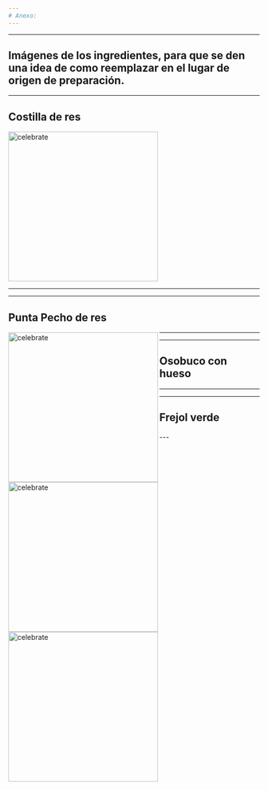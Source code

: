 ```yaml
---
# Anexo:
---
```

---
Imágenes de los ingredientes, para que se den una idea de como reemplazar en el lugar de origen de preparación.
---
---
## Costilla de res
<img src=https://github.com/AnyCumpa/Any-Cumpa.github.io/blob/Mis-Paginas/costilla_res.jpg alt=celebrate width=300 align=leftt>

---
---
## Punta Pecho de res
<img src=https://github.com/AnyCumpa/Any-Cumpa.github.io/blob/Mis-Paginas/punta_pecho.jpg alt=celebrate width=300 align=left>


---
---
## Osobuco con hueso
<img src=https://github.com/AnyCumpa/Any-Cumpa.github.io/blob/Mis-Paginas/osobuco_hueso.jpg alt=celebrate width=300 align=left>

---
---
## Frejol verde
<img src=https://github.com/AnyCumpa/Any-Cumpa.github.io/blob/Mis-Paginas/frejol_verde.jpg alt=celebrate width=300 align=left>
---
